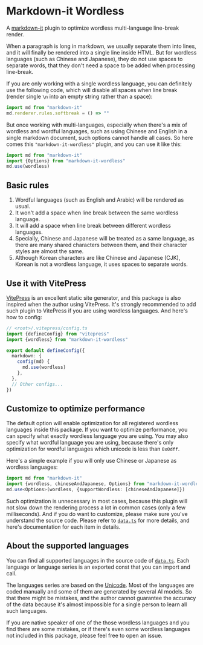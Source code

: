 # Markdown-it Wordless

A [markdown-it](https://markdown-it.github.io) plugin
to optimize wordless multi-language line-break render.

When a paragraph is long in markdown, we usually separate them into lines,
and it will finally be rendered into a single line inside HTML.
But for wordless languages (such as Chinese and Japanese),
they do not use spaces to separate words,
that they don't need a space to be added when processing line-break.

If you are only working with a single wordless language,
you can definitely use the following code,
which will disable all spaces when line break
(render single `\n` into an empty string rather than a space):

```ts
import md from "markdown-it"
md.renderer.rules.softbreak = () => ""
```

But once working with multi-languages,
especially when there's a mix of wordless and wordful languages,
such as using Chinese and English in a single markdown document,
such options cannot handle all cases.
So here comes this `"markdown-it-wordless"` plugin,
and you can use it like this:

```ts
import md from "markdown-it"
import {Options} from "markdown-it-wordless"
md.use(wordless)
```

## Basic rules

1. Wordful languages (such as English and Arabic) will be rendered as usual.
2. It won't add a space when line break between the same wordless language.
3. It will add a space when line break between different wordless languages.
4. Specially, Chinese and Japanese will be treated as a same language,
   as there are many shared characters between them,
   and their character styles are almost the same.
5. Although Korean characters are like Chinese and Japanese (CJK),
   Korean is not a wordless language, it uses spaces to separate words.

## Use it with VitePress

[VitePress](https://vitepress.dev) is an excellent static site generator,
and this package is also inspired when the author using VitePress.
It's strongly recommended to add such plugin to VitePress
if you are using wordless languages. And here's how to config:

```ts
// <root>/.vitepress/config.ts
import {defineConfig} from "vitepress"
import {wordless} from "markdown-it-wordless"

export default defineConfig({
  markdown: {
    config(md) {
      md.use(wordless)
    },
  },
  // Other configs...
})
```

## Customize to optimize performance

The default option will enable optimization
for all registered wordless languages inside this package.
If you want to optimize performance,
you can specify what exactly wordless language you are using.
You may also specify what wordful language you are using,
because there's only optimization for wordful languages
which unicode is less than `0x0dff`.

Here's a simple example
if you will only use Chinese or Japanese as wordless languages:

```ts
import md from "markdown-it"
import {wordless, chineseAndJapanese, Options} from "markdown-it-wordless"
md.use<Options>(wordless, {supportWordless: [chineseAndJapanese]})
```

Such optimization is unnecessary in most cases,
because this plugin will not slow down the rendering process a lot
in common cases (only a few milliseconds).
And if you do want to customize,
please make sure you've understand the source code. Please refer to
[`data.ts`](https://github.com/treeinfra/markdown-it-wordless/blob/main/data.ts)
for more details,
and here's documentation for each item in details.

## About the supported languages

You can find all supported languages
in the source code of
[`data.ts`](https://github.com/treeinfra/markdown-it-wordless/blob/main/data.ts).
Each language or language series is an exported const
that you can import and call.

The languages series are based on the [Unicode](https://unicode.org/charts/).
Most of the languages are coded manually and some of them are
generated by several AI models. So that there might be mistakes,
and the author cannot guarantee the accuracy of the data
because it's almost impossible for a single person to learn all such languages.

If you are native speaker of one of the those wordless languages
and you find there are some mistakes,
or if there's even some wordless languages not included in this package,
please feel free to open an issue.
